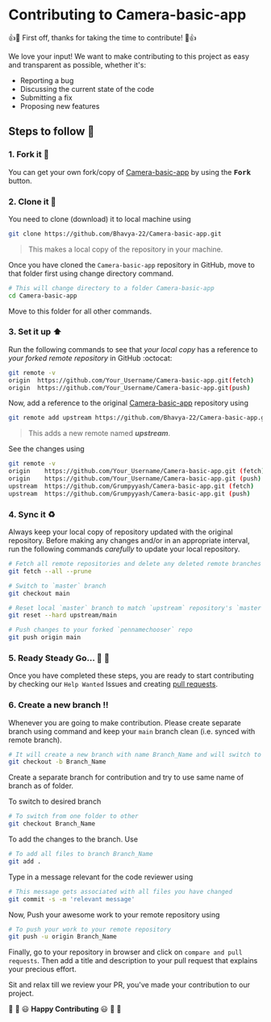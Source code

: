 # Contributing to Camera-basic-app

:+1::tada: First off, thanks for taking the time to contribute! :tada::+1:

We love your input! We want to make contributing to this project as easy and transparent as possible, whether it's:

- Reporting a bug
- Discussing the current state of the code
- Submitting a fix
- Proposing new features

## Steps to follow :scroll:

### 1. Fork it :fork_and_knife:

You can get your own fork/copy of [Camera-basic-app](https://github.com/Bhavya-22/Camera-basic-app) by using the <kbd><b>Fork</b></kbd></a> button.

### 2. Clone it :busts_in_silhouette:

You need to clone (download) it to local machine using

```sh
git clone https://github.com/Bhavya-22/Camera-basic-app.git
```

> This makes a local copy of the repository in your machine.

Once you have cloned the `Camera-basic-app` repository in GitHub, move to that folder first using change directory command.

```sh
# This will change directory to a folder Camera-basic-app
cd Camera-basic-app
```

Move to this folder for all other commands.

### 3. Set it up :arrow_up:

Run the following commands to see that _your local copy_ has a reference to _your forked remote repository_ in GitHub :octocat:

```sh
git remote -v
origin  https://github.com/Your_Username/Camera-basic-app.git(fetch)
origin  https://github.com/Your_Username/Camera-basic-app.git(push)
```

Now, add a reference to the original [Camera-basic-app](https://github.com/Bhavya-22/Camera-basic-app) repository using

```sh
git remote add upstream https://github.com/Bhavya-22/Camera-basic-app.git
```

> This adds a new remote named **_upstream_**.

See the changes using

```sh
git remote -v
origin    https://github.com/Your_Username/Camera-basic-app.git (fetch)
origin    https://github.com/Your_Username/Camera-basic-app.git (push)
upstream  https://github.com/Grumpyyash/Camera-basic-app.git (fetch)
upstream  https://github.com/Grumpyyash/Camera-basic-app.git (push)
```

### 4. Sync it :recycle:

Always keep your local copy of repository updated with the original repository.
Before making any changes and/or in an appropriate interval, run the following commands _carefully_ to update your local repository.

```sh
# Fetch all remote repositories and delete any deleted remote branches
git fetch --all --prune

# Switch to `master` branch
git checkout main

# Reset local `master` branch to match `upstream` repository's `master` branch
git reset --hard upstream/main

# Push changes to your forked `pennamechooser` repo
git push origin main
```

### 5. Ready Steady Go... :turtle: :rabbit2:

Once you have completed these steps, you are ready to start contributing by checking our `Help Wanted` Issues and creating [pull requests](https://github.com/Grumpyyash/Deptt_of_MnC_Website/pulls).

### 6. Create a new branch :bangbang:

Whenever you are going to make contribution. Please create separate branch using command and keep your `main` branch clean (i.e. synced with remote branch).

```sh
# It will create a new branch with name Branch_Name and will switch to that branch.
git checkout -b Branch_Name
```

Create a separate branch for contribution and try to use same name of branch as of folder.

To switch to desired branch

```sh
# To switch from one folder to other
git checkout Branch_Name
```

To add the changes to the branch. Use

```sh
# To add all files to branch Branch_Name
git add .
```

Type in a message relevant for the code reviewer using

```sh
# This message gets associated with all files you have changed
git commit -s -m 'relevant message'
```

Now, Push your awesome work to your remote repository using

```sh
# To push your work to your remote repository
git push -u origin Branch_Name
```

Finally, go to your repository in browser and click on `compare and pull requests`.
Then add a title and description to your pull request that explains your precious effort.

Sit and relax till we review your PR, you've made your contribution to our project.

:tada: :confetti_ball: :smiley: **Happy Contributing** :smiley: :confetti_ball: :tada:
